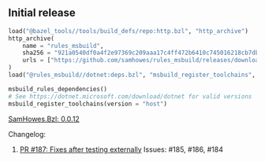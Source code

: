 ## Initial release 

<!--marker-->
```python
load("@bazel_tools//tools/build_defs/repo:http.bzl", "http_archive")
http_archive(
    name = "rules_msbuild",
    sha256 = "921a0540df0a4f2e97369c209aaa17c4ff472b6410c745016218cb7db5e3ccb5",
    urls = ["https://github.com/samhowes/rules_msbuild/releases/download/0.0.12/rules_msbuild-0.0.12.tar.gz"],
)
load("@rules_msbuild//dotnet:deps.bzl", "msbuild_register_toolchains", "msbuild_rules_dependencies")

msbuild_rules_dependencies()
# See https://dotnet.microsoft.com/download/dotnet for valid versions
msbuild_register_toolchains(version = "host")
```
[SamHowes.Bzl: 0.0.12](https://www.nuget.org/packages/SamHowes.Bzl/0.0.12)

Changelog:
1. [PR #187: Fixes after testing externally](https://github.com/samhowes/rules_msbuild/pull/187)
  Issues: #185, #186, #184
